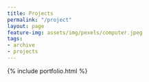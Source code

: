 ```yaml
---
title: Projects
permalink: "/project"
layout: page
feature-img: assets/img/pexels/computer.jpeg
tags:
- archive
- projects
---
```


{% include portfolio.html %}
